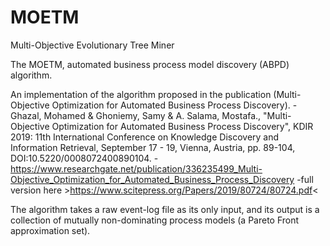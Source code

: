 # MOETM
Multi-Objective Evolutionary Tree Miner


The MOETM, automated business process model discovery (ABPD) algorithm.

An implementation of the algorithm proposed in the publication (Multi-Objective Optimization for Automated Business Process Discovery).
-Ghazal, Mohamed & Ghoniemy, Samy & A. Salama, Mostafa., "Multi-Objective Optimization for Automated Business Process Discovery", KDIR 2019: 11th International Conference on Knowledge Discovery and Information Retrieval, September 17 - 19, Vienna, Austria, pp. 89-104, DOI:10.5220/0008072400890104.
-https://www.researchgate.net/publication/336235499_Multi-Objective_Optimization_for_Automated_Business_Process_Discovery
-full version here >https://www.scitepress.org/Papers/2019/80724/80724.pdf<

The algorithm takes a raw event-log file as its only input, and its output is a collection of mutually non-dominating process models (a Pareto Front approximation set).
